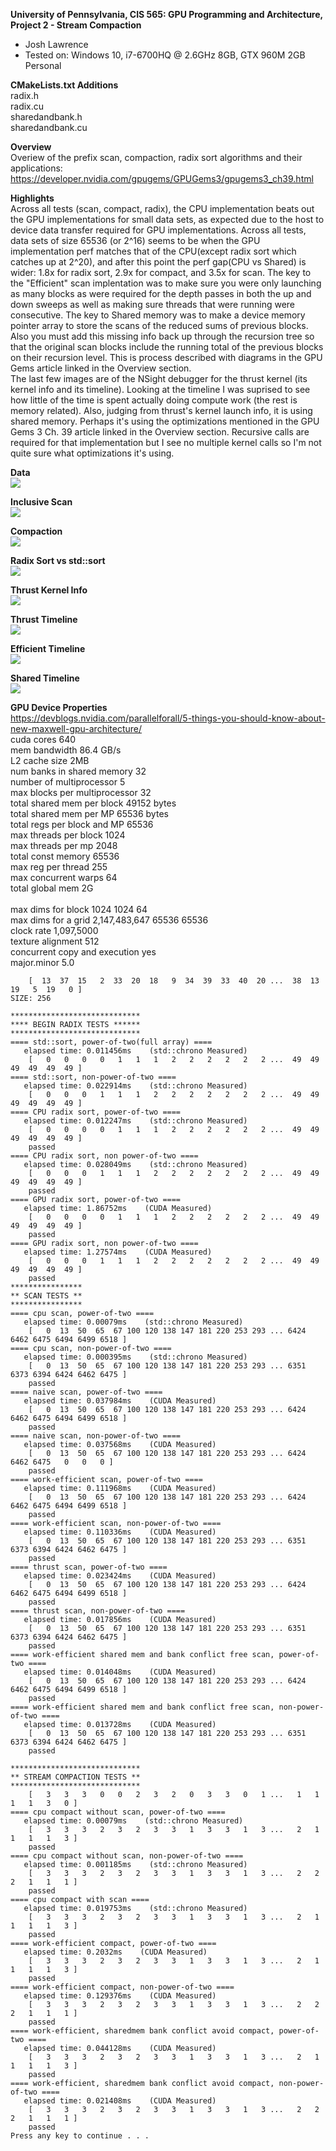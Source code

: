 **University of Pennsylvania, CIS 565: GPU Programming and Architecture,
Project 2 - Stream Compaction**

* Josh Lawrence
* Tested on: Windows 10, i7-6700HQ @ 2.6GHz 8GB, GTX 960M 2GB  Personal

**CMakeLists.txt Additions**<br />
radix.h<br />
radix.cu<br />
sharedandbank.h<br />
sharedandbank.cu<br />

**Overview**<br />
Overiew of the prefix scan, compaction, radix sort algorithms and their applications:
https://developer.nvidia.com/gpugems/GPUGems3/gpugems3_ch39.html

**Highlights**<br />
Across all tests (scan, compact, radix), the CPU implementation beats out the GPU implementations for small data sets, as expected due to the host to device data transfer required for GPU implementations. Across all tests, data sets of size 65536 (or 2^16) seems to be when the GPU implementation perf matches that of the CPU(except radix sort which catches up at 2^20), and after this point the perf gap(CPU vs Shared) is wider: 1.8x for radix sort, 2.9x for compact, and 3.5x for scan. The key to the "Efficient" scan implentation was to make sure you were only launching as many blocks as were required for the depth passes in both the up and down sweeps as well as making sure threads that were running were consecutive. The key to Shared memory was to make a device memory pointer array to store the scans of the reduced sums of previous blocks. Also you must add this missing info back up through the recursion tree so that the original scan blocks include the running total of the previous blocks on their recursion level. This is process described with diagrams in the GPU Gems article linked in the Overview section.
<br />
The last few images are of the NSight debugger for the thrust kernel (its kernel info and its timeline). Looking at the timeline I was suprised to see how little of the time is spent actually doing compute work (the rest is memory related). Also, judging from thrust's kernel launch info, it is using shared memory. Perhaps it's using the optimizations mentioned in the GPU Gems 3 Ch. 39 article linked in the Overview section. Recursive calls are required for that implementation but I see no multiple kernel calls so I'm not quite sure what optimizations it's using.

**Data**<br />
![](img/data.png)

**Inclusive Scan**<br />
![](img/graph_inclusivescan.png)

**Compaction**<br />
![](img/graph_compact.png)

**Radix Sort vs std::sort**<br />
![](img/graph_radix.png)

**Thrust Kernel Info**<br />
![](img/ThrustCudaLaunches.png)

**Thrust Timeline**<br />
![](img/ThrustTimeline.png)

**Efficient Timeline**<br />
![](img/EfficientTimeline.png)

**Shared Timeline**<br />
![](img/SharedTimeline.png)

**GPU Device Properties**<br />
https://devblogs.nvidia.com/parallelforall/5-things-you-should-know-about-new-maxwell-gpu-architecture/<br />
cuda cores 640<br />
mem bandwidth 86.4 GB/s<br />
L2 cache size 2MB<br />
num banks in shared memory 32<br />
number of multiprocessor 5<br />
max blocks per multiprocessor 32<br />
total shared mem per block 49152 bytes<br />
total shared mem per MP 65536 bytes<br />
total regs per block and MP 65536<br />
max threads per block 1024<br />
max threads per mp 2048<br />
total const memory 65536<br />
max reg per thread 255<br />
max concurrent warps 64<br />
total global mem 2G<br />
<br />
max dims for block 1024 1024 64<br />
max dims for a grid 2,147,483,647 65536 65536<br />
clock rate 1,097,5000<br />
texture alignment 512<br />
concurrent copy and execution yes<br />
major.minor 5.0<br />

```
    [  13  37  15   2  33  20  18   9  34  39  33  40  20 ...  38  13  19   5  19   0 ]
SIZE: 256

*****************************
**** BEGIN RADIX TESTS ******
*****************************
==== std::sort, power-of-two(full array) ====
   elapsed time: 0.011456ms    (std::chrono Measured)
    [   0   0   0   0   1   1   1   2   2   2   2   2   2 ...  49  49  49  49  49  49 ]
==== std::sort, non-power-of-two ====
   elapsed time: 0.022914ms    (std::chrono Measured)
    [   0   0   0   1   1   1   2   2   2   2   2   2   2 ...  49  49  49  49  49  49 ]
==== CPU radix sort, power-of-two ====
   elapsed time: 0.012247ms    (std::chrono Measured)
    [   0   0   0   0   1   1   1   2   2   2   2   2   2 ...  49  49  49  49  49  49 ]
    passed
==== CPU radix sort, non power-of-two ====
   elapsed time: 0.028049ms    (std::chrono Measured)
    [   0   0   0   1   1   1   2   2   2   2   2   2   2 ...  49  49  49  49  49  49 ]
    passed
==== GPU radix sort, power-of-two ====
   elapsed time: 1.86752ms    (CUDA Measured)
    [   0   0   0   0   1   1   1   2   2   2   2   2   2 ...  49  49  49  49  49  49 ]
    passed
==== GPU radix sort, non power-of-two ====
   elapsed time: 1.27574ms    (CUDA Measured)
    [   0   0   0   1   1   1   2   2   2   2   2   2   2 ...  49  49  49  49  49  49 ]
    passed
****************
** SCAN TESTS **
****************
==== cpu scan, power-of-two ====
   elapsed time: 0.00079ms    (std::chrono Measured)
    [   0  13  50  65  67 100 120 138 147 181 220 253 293 ... 6424 6462 6475 6494 6499 6518 ]
==== cpu scan, non-power-of-two ====
   elapsed time: 0.000395ms    (std::chrono Measured)
    [   0  13  50  65  67 100 120 138 147 181 220 253 293 ... 6351 6373 6394 6424 6462 6475 ]
    passed
==== naive scan, power-of-two ====
   elapsed time: 0.037984ms    (CUDA Measured)
    [   0  13  50  65  67 100 120 138 147 181 220 253 293 ... 6424 6462 6475 6494 6499 6518 ]
    passed
==== naive scan, non-power-of-two ====
   elapsed time: 0.037568ms    (CUDA Measured)
    [   0  13  50  65  67 100 120 138 147 181 220 253 293 ... 6424 6462 6475   0   0   0 ]
    passed
==== work-efficient scan, power-of-two ====
   elapsed time: 0.111968ms    (CUDA Measured)
    [   0  13  50  65  67 100 120 138 147 181 220 253 293 ... 6424 6462 6475 6494 6499 6518 ]
    passed
==== work-efficient scan, non-power-of-two ====
   elapsed time: 0.110336ms    (CUDA Measured)
    [   0  13  50  65  67 100 120 138 147 181 220 253 293 ... 6351 6373 6394 6424 6462 6475 ]
    passed
==== thrust scan, power-of-two ====
   elapsed time: 0.023424ms    (CUDA Measured)
    [   0  13  50  65  67 100 120 138 147 181 220 253 293 ... 6424 6462 6475 6494 6499 6518 ]
    passed
==== thrust scan, non-power-of-two ====
   elapsed time: 0.017856ms    (CUDA Measured)
    [   0  13  50  65  67 100 120 138 147 181 220 253 293 ... 6351 6373 6394 6424 6462 6475 ]
    passed
==== work-efficient shared mem and bank conflict free scan, power-of-two ====
   elapsed time: 0.014048ms    (CUDA Measured)
    [   0  13  50  65  67 100 120 138 147 181 220 253 293 ... 6424 6462 6475 6494 6499 6518 ]
    passed
==== work-efficient shared mem and bank conflict free scan, non-power-of-two ====
   elapsed time: 0.013728ms    (CUDA Measured)
    [   0  13  50  65  67 100 120 138 147 181 220 253 293 ... 6351 6373 6394 6424 6462 6475 ]
    passed

*****************************
** STREAM COMPACTION TESTS **
*****************************
    [   3   3   3   0   0   2   3   2   0   3   3   0   1 ...   1   1   1   1   3   0 ]
==== cpu compact without scan, power-of-two ====
   elapsed time: 0.00079ms    (std::chrono Measured)
    [   3   3   3   2   3   2   3   3   1   3   3   1   3 ...   2   1   1   1   1   3 ]
    passed
==== cpu compact without scan, non-power-of-two ====
   elapsed time: 0.001185ms    (std::chrono Measured)
    [   3   3   3   2   3   2   3   3   1   3   3   1   3 ...   2   2   2   1   1   1 ]
    passed
==== cpu compact with scan ====
   elapsed time: 0.019753ms    (std::chrono Measured)
    [   3   3   3   2   3   2   3   3   1   3   3   1   3 ...   2   1   1   1   1   3 ]
    passed
==== work-efficient compact, power-of-two ====
   elapsed time: 0.2032ms    (CUDA Measured)
    [   3   3   3   2   3   2   3   3   1   3   3   1   3 ...   2   1   1   1   1   3 ]
    passed
==== work-efficient compact, non-power-of-two ====
   elapsed time: 0.129376ms    (CUDA Measured)
    [   3   3   3   2   3   2   3   3   1   3   3   1   3 ...   2   2   2   1   1   1 ]
    passed
==== work-efficient, sharedmem bank conflict avoid compact, power-of-two ====
   elapsed time: 0.044128ms    (CUDA Measured)
    [   3   3   3   2   3   2   3   3   1   3   3   1   3 ...   2   1   1   1   1   3 ]
    passed
==== work-efficient, sharedmem bank conflict avoid compact, non-power-of-two ====
   elapsed time: 0.021408ms    (CUDA Measured)
    [   3   3   3   2   3   2   3   3   1   3   3   1   3 ...   2   2   2   1   1   1 ]
    passed
Press any key to continue . . .
```

